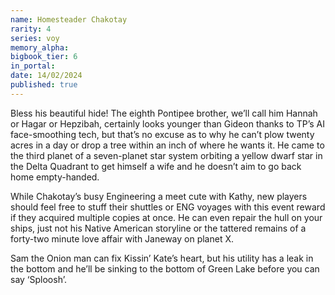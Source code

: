 ```yaml
---
name: Homesteader Chakotay
rarity: 4
series: voy
memory_alpha:
bigbook_tier: 6
in_portal:
date: 14/02/2024
published: true
---
```


Bless his beautiful hide! The eighth Pontipee brother, we’ll call him Hannah or Hagar or Hepzibah, certainly looks younger than Gideon thanks to TP’s AI face-smoothing tech, but that’s no excuse as to why he can’t plow twenty acres in a day or drop a tree within an inch of where he wants it. He came to the third planet of a seven-planet star system orbiting a yellow dwarf star in the Delta Quadrant to get himself a wife and he doesn’t aim to go back home empty-handed.

While Chakotay’s busy Engineering a meet cute with Kathy, new players should feel free to stuff their shuttles or ENG voyages with this event reward if they acquired multiple copies at once. He can even repair the hull on your ships, just not his Native American storyline or the tattered remains of a forty-two minute love affair with Janeway on planet X. 

Sam the Onion man can fix Kissin’ Kate’s heart, but his utility has a leak in the bottom and he’ll be sinking to the bottom of Green Lake before you can say ‘Sploosh’.
